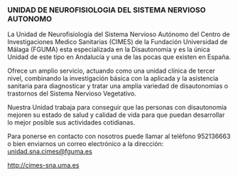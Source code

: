 ### UNIDAD DE NEUROFISIOLOGIA DEL SISTEMA NERVIOSO AUTONOMO

La Unidad de Neurofisiología del Sistema Nervioso Autónomo del Centro de Investigaciones Medico Sanitarias (CIMES) de la Fundación Universidad de Málaga (FGUMA) esta especializada en la Disautonomia y es la única Unidad de este tipo en Andalucía y una de las pocas que existen en España.

Ofrece un amplio servicio, actuando como una unidad clínica de tercer nivel, combinando la investigación básica con la aplicada y la asistencia sanitaria para diagnosticar y tratar una amplia variedad de disautonomias o trastornos del Sistema Nervioso Vegetativo.

Nuestra Unidad trabaja para conseguir que las personas con disautonomia mejoren su estado de salud y calidad de vida para que puedan desarrollar lo mejor posible sus actividades cotidianas.

Para ponerse en contacto con nosotros puede llamar al teléfono 952136663 o bien enviarnos un correo electrónico a la dirección: unidad.sna.cimes@fguma.es

http://cimes-sna.uma.es
